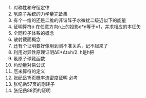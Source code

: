 
1. 对称性和守恒定律
2. 氢原子系统的力学量完备集
3. 有个一维的还是二维的非谐阵子求微扰二级近似下的能量
4. 证明算符σ 在任意方向n上的投影σ*n等于±1，并求相应的本征矢
5. 全同粒子体系的概念
6. 散射截面概念
7. 还有个证明要好像用到测不准关系，记不起来了
8. 利用对异性原理证明ΔE*Δt≥h/2. h是h把
9. 氢原子球鞋函数
10. 角动量对易公式
11. 厄米算符的定义
12. 张纪岳15页概率流密度证明 必考
13. 张纪岳57页的刚转子
14. 张纪岳88页的证明
